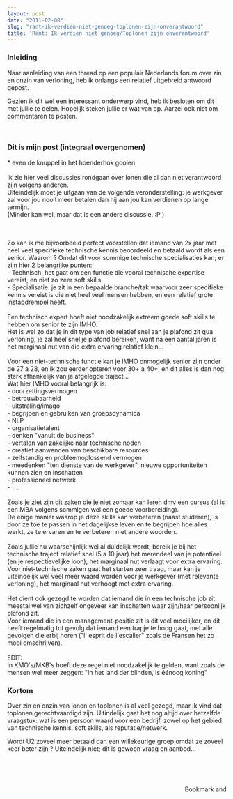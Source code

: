 ```yaml
---
layout: post
date: "2011-02-08"
slug: "rant-ik-verdien-niet-genoeg-toplonen-zijn-onverantwoord"
title: 'Rant: Ik verdien niet genoeg/Toplonen zijn onverantwoord'
---
```


<h3>Inleiding</h3>
<p>Naar aanleiding van een thread op een populair Nederlands forum over zin en onzin van verloning, heb ik onlangs een relatief uitgebreid antwoord gepost.</p>
<p>Gezien ik dit wel een interessant onderwerp vind, heb ik besloten om dit met jullie te delen. Hopelijk steken jullie er wat van op. Aarzel ook niet om commentaren te posten.</p>
<p>&nbsp;</p>
<h3>Dit is mijn post (integraal overgenomen)</h3>
<p>* even de knuppel in het hoenderhok gooien<br /> <br /> Ik zie hier veel discussies rondgaan over lonen die al dan niet verantwoord zijn volgens anderen.<br /> Uiteindelijk moet je uitgaan van de volgende veronderstelling: je  werkgever zal voor jou nooit meer betalen dan hij aan jou kan verdienen  op lange termijn.<br /> (Minder kan wel, maar dat is een andere discussie. :P  )</p>
<p><br /><br /> Zo kan ik me bijvoorbeeld perfect voorstellen dat iemand van 2x jaar met  heel veel specifieke technische kennis beoordeeld en betaald wordt als  een senior. Waarom ? Omdat dit voor sommige technische specialisaties  kan; er zijn hier 2 belangrijke punten:<br /> - Technisch: het gaat om een functie die vooral technische expertise vereist, en niet zo zeer soft skills.<br /> - Specialisatie: je zit in een bepaalde branche/tak waarvoor zeer  specifieke kennis vereist is die niet heel veel mensen hebben, en een  relatief grote instapdrempel heeft.<br /> <br /> Een technisch expert hoeft niet noodzakelijk extreem goede soft skills te hebben om senior te zijn IMHO.<br /> Het is wel zo dat je in dit type van job relatief snel aan je plafond  zit qua verloning; je zal heel snel je plafond bereiken, want na een  aantal jaren is het marginaal nut van die extra ervaring relatief  klein...<br /> <br /> Voor een niet-technische functie kan je IMHO onmogelijk senior zijn  onder de 27 a 28, en ik zou eerder opteren voor 30+ a 40+, en dit alles  is dan nog sterk afhankelijk van je afgelegde traject... <br /> Wat hier IMHO vooral belangrijk is:<br /> - doorzettingsvermogen<br /> - betrouwbaarheid<br /> - uitstraling/imago<br /> - begrijpen en gebruiken van groepsdynamica<br /> - NLP<br /> - organisatietalent<br /> - denken "vanuit de business"<br /> - vertalen van zakelijke naar technische noden<br /> - creatief aanwenden van beschikbare resources<br /> - zelfstandig en probleemoplossend vermogen<br /> - meedenken "ten dienste van de werkgever", nieuwe opportuniteiten kunnen zien en inschatten<br /> - professioneel netwerk<br /> - ....<br /> <br /> Zoals je ziet zijn dit zaken die je niet zomaar kan leren dmv een cursus  (al is een MBA volgens sommigen wel een goede voorbereiding).<br /> De enige manier waarop je deze skills kan verbeteren (naast studeren),  is door ze toe te passen in het dagelijkse leven en te begrijpen hoe  alles werkt, ze te ervaren en te verbeteren met andere woorden.<br /> <br /> Zoals jullie nu waarschijnlijk wel al duidelijk wordt, bereik je bij het  technische traject relatief snel (5 a 10 jaar) het merendeel van je  potentieel (en je respectievelijke loon), het marginaal nut verlaagt  voor extra ervaring.<br /> Voor niet-technische zaken gaat het starten zeer traag, maar kan je  uiteindelijk wel veel meer waard worden voor je werkgever (met relevante  verloning), het marginaal nut verhoogt met extra ervaring.<br /> <br /> Het dient ook gezegd te worden dat iemand die in een technische job zit  meestal wel van zichzelf ongeveer kan inschatten waar zijn/haar  persoonlijk plafond zit.<br /> Voor iemand die in een management-positie zit is dit veel moeilijker, en  dit heeft regelmatig tot gevolg dat iemand een trapje te hoog gaat, met  alle gevolgen die erbij horen ("l' esprit de l'escalier" zoals de  Fransen het zo mooi omschrijven).<br /> <br /> EDIT:<br /> In KMO's/MKB's hoeft deze regel niet noodzakelijk te gelden, want zoals  de mensen wel meer zeggen: "In het land der blinden, is &eacute;&eacute;noog koning"</p>
<h3>Kortom</h3>
<p>Over zin en onzin van lonen en toplonen is al veel gezegd, maar ik vind dat toplonen gerechtvaardigd zijn. Uitindelijk gaat het nog altijd over hetzelfde vraagstuk: wat is een persoon waard voor een bedrijf, zowel op het gebied van technische kennis, soft skills, als reputatie/netwerk.</p>
<p>Wordt U2 zoveel meer betaald dan een willekeurige groep omdat ze zoveel keer beter zijn ? Uiteindelijk niet; dit is gewoon vraag en aanbod...</p>
<p>&nbsp;</p>
<p class="edit">&nbsp;</p><div style="text-align:right"><a class="addthis_button" href="http://www.addthis.com/bookmark.php?v=250&amp;pub=xa-4aec37702e3161d4"><img src="http://s7.addthis.com/static/btn/v2/lg-share-en.gif" width="125" height="16" alt="Bookmark and Share" style="border:0"/></a><script type="text/javascript" src="http://s7.addthis.com/js/250/addthis_widget.js#pub=xa-4aec37702e3161d4"></script></div>
